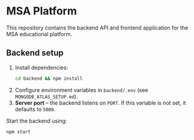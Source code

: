 # MSA Platform

This repository contains the backend API and frontend application for the MSA educational platform.

## Backend setup

1. Install dependencies:
   ```bash
   cd backend && npm install
   ```
2. Configure environment variables in `backend/.env` (see `MONGODB_ATLAS_SETUP.md`).
3. **Server port** – the backend listens on `PORT`. If this variable is not set, it defaults to `5000`.

Start the backend using:
```bash
npm start
```
